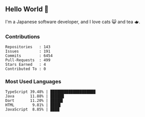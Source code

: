 ## Hello World 👋

I'm a Japanese software developer, and I love cats 😺 and tea 🫖.

### Contributions

    Repositories   : 143
    Issues         : 191
    Commits        : 6454
    Pull-Requests  : 499
    Stars Earned   : 4
    Contributed To : 0

### Most Used Languages

    TypeScript 39.48% | ████████████████████
    Java       11.88% | ██████
    Dart       11.20% | █████▌
    HTML        9.81% | ████▌
    JavaScript  8.85% | ████
